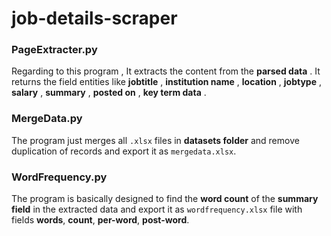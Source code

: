 # job-details-scraper

### PageExtracter.py
Regarding to this program , It extracts the content from the **parsed data** .
It returns the field entities like **jobtitle** , **institution name** , **location** , **jobtype** , **salary** , **summary** , **posted on** , **key term data** .
 
### MergeData.py
The program just merges all `.xlsx` files in **datasets folder** and remove duplication of records and export it as `mergedata.xlsx`.

### WordFrequency.py
The program is basically designed to find the **word count** of the **summary field** in the extracted data and export it as `wordfrequency.xlsx` file with fields **words**, **count**, **per-word**, **post-word**.
